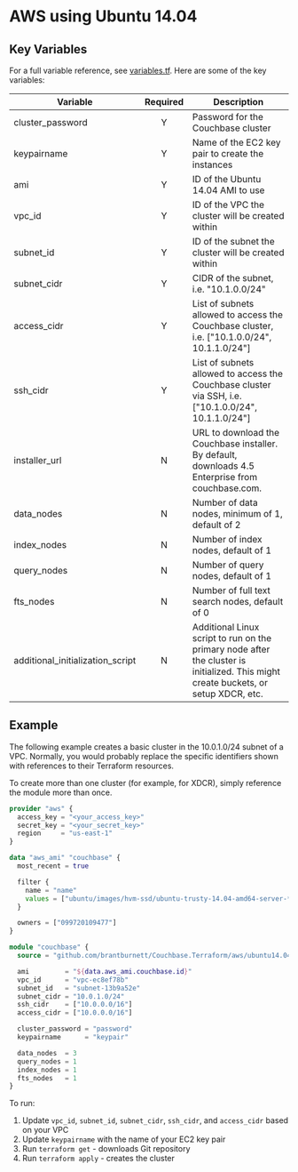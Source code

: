 # AWS using Ubuntu 14.04

## Key Variables

For a full variable reference, see [variables.tf](variables.tf).  Here are some of the key variables:

| Variable | Required | Description |
| -------- |:--------:| ----------- |
| cluster_password | Y | Password for the Couchbase cluster |
| keypairname | Y | Name of the EC2 key pair to create the instances |
| ami | Y | ID of the Ubuntu 14.04 AMI to use |
| vpc_id | Y | ID of the VPC the cluster will be created within |
| subnet_id | Y | ID of the subnet the cluster will be created within |
| subnet_cidr | Y | CIDR of the subnet, i.e. "10.1.0.0/24" |
| access_cidr | Y | List of subnets allowed to access the Couchbase cluster, i.e. ["10.1.0.0/24", 10.1.1.0/24"] |
| ssh_cidr | Y | List of subnets allowed to access the Couchbase cluster via SSH, i.e. ["10.1.0.0/24", 10.1.1.0/24"] |
| installer_url | N | URL to download the Couchbase installer.  By default, downloads 4.5 Enterprise from couchbase.com. |
| data_nodes | N | Number of data nodes, minimum of 1, default of 2 |
| index_nodes | N | Number of index nodes, default of 1 |
| query_nodes | N | Number of query nodes, default of 1 |
| fts_nodes | N | Number of full text search nodes, default of 0 |
| additional_initialization_script | N | Additional Linux script to run on the primary node after the cluster is initialized.  This might create buckets, or setup XDCR, etc.

## Example

The following example creates a basic cluster in the 10.0.1.0/24 subnet of a VPC.  Normally, you would probably replace the specific identifiers shown with references to their Terraform resources.

To create more than one cluster (for example, for XDCR), simply reference the module more than once.

```terraform
provider "aws" {
  access_key = "<your_access_key>"
  secret_key = "<your_secret_key>"
  region     = "us-east-1"
}

data "aws_ami" "couchbase" {
  most_recent = true

  filter {
    name = "name"
    values = ["ubuntu/images/hvm-ssd/ubuntu-trusty-14.04-amd64-server-*"]
  }

  owners = ["099720109477"]
}

module "couchbase" {
  source = "github.com/brantburnett/Couchbase.Terraform/aws/ubuntu14.04"

  ami         = "${data.aws_ami.couchbase.id}"
  vpc_id      = "vpc-ec8ef78b"
  subnet_id   = "subnet-13b9a52e"
  subnet_cidr = "10.0.1.0/24"
  ssh_cidr    = ["10.0.0.0/16"]
  access_cidr = ["10.0.0.0/16"]

  cluster_password = "password"
  keypairname      = "keypair"

  data_nodes  = 3
  query_nodes = 1
  index_nodes = 1
  fts_nodes   = 1
}

```

To run:

1. Update `vpc_id`, `subnet_id`, `subnet_cidr`, `ssh_cidr`, and `access_cidr` based on your VPC
2. Update `keypairname` with the name of your EC2 key pair
3. Run `terraform get` - downloads Git repository
4. Run `terraform apply` - creates the cluster

